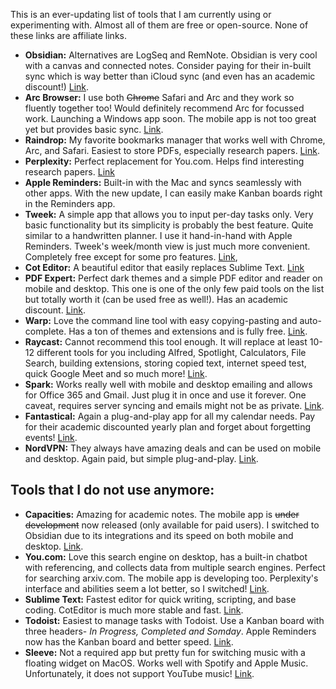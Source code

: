 This is an ever-updating list of tools that I am currently using or experimenting with. Almost all of them are free or open-source. None of these links are affiliate links.

- **Obsidian:** Alternatives are LogSeq and RemNote. Obsidian is very cool with a canvas and connected notes. Consider paying for their in-built sync which is way better than iCloud sync (and even has an academic discount!) [Link](https://obsidian.md/).
- **Arc Browser:** I use both <s>Chrome</s> Safari and Arc and they work so fluently together too! Would definitely recommend Arc for focussed work. Launching a Windows app soon. The mobile app is not too great yet but provides basic sync. [Link](https://arc.net/).
- **Raindrop:**  My favorite bookmarks manager that works well with Chrome, Arc, and Safari. Easiest to store PDFs, especially research papers. [Link](https://raindrop.io/).
- **Perplexity:** Perfect replacement for You.com. Helps find interesting research papers. [Link](pplx.ai)
- **Apple Reminders:** Built-in with the Mac and syncs seamlessly with other apps. With the new update, I can easily make Kanban boards right in the Reminders app.
- **Tweek:** A simple app that allows you to input per-day tasks only. Very basic functionality but its simplicity is probably the best feature. Quite similar to a handwritten planner. I use it hand-in-hand with Apple Reminders. Tweek's week/month view is just much more convenient. Completely free except for some pro features. [Link](https://tweek.so/),
- **Cot Editor:** A beautiful editor that easily replaces Sublime Text. [Link](https://coteditor.com/)
- **PDF Expert:** Perfect dark themes and a simple PDF editor and reader on mobile and desktop. This one is one of the only few paid tools on the list but totally worth it (can be used free as well!). Has an academic discount. [Link](https://pdfexpert.com/).
- **Warp:** Love the command line tool with easy copying-pasting and auto-complete. Has a ton of themes and extensions and is fully free. [Link](https://www.warp.dev/).
- **Raycast:** Cannot recommend this tool enough. It will replace at least 10-12 different tools for you including Alfred, Spotlight, Calculators, File Search, building extensions, storing copied text, internet speed test, quick Google Meet and so much more! [Link](https://www.raycast.com/).
- **Spark:** Works really well with mobile and desktop emailing and allows for Office 365 and Gmail. Just plug it in once and use it forever. One caveat, requires server syncing and emails might not be as private. [Link](https://sparkmailapp.com/).
- **Fantastical:** Again a plug-and-play app for all my calendar needs. Pay for their academic discounted yearly plan and forget about forgetting events! [Link](https://flexibits.com/fantastical).
- **NordVPN:** They always have amazing deals and can be used on mobile and desktop. Again paid, but simple plug-and-play. [Link](https://nordvpn.com/).

## Tools that I do not use anymore:

- **Capacities:** Amazing for academic notes. The mobile app is <s>under development</s> now released (only available for paid users). I switched to Obsidian due to its integrations and its speed on both mobile and desktop. [Link](https://capacities.io/).
- **You.com:** Love this search engine on desktop, has a built-in chatbot with referencing, and collects data from multiple search engines. Perfect for searching arxiv.com. The mobile app is developing too. Perplexity's interface and abilities seem a lot better, so I switched! [Link](https://you.com/). 
- **Sublime Text:** Fastest editor for quick writing, scripting, and base coding. CotEditor is much more stable and fast. [Link](https://www.sublimetext.com/).
- **Todoist:** Easiest to manage tasks with Todoist. Use a Kanban board with three headers- *In Progress, Completed and Somday*. Apple Reminders now has the Kanban board and better speed. [Link](https://todoist.com/).
- **Sleeve:** Not a required app but pretty fun for switching music with a floating widget on MacOS. Works well with Spotify and Apple Music. Unfortunately, it does not support YouTube music! [Link](https://replay.software/sleeve).
